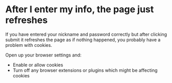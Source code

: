 # After I enter my info, the page just refreshes

If you have entered your nickname and password correctly but after clicking submit it refreshes the page as if nothing happened, you probably have a problem with cookies.

Open up your browser settings and:

- Enable or allow cookies
- Turn off any browser extensions or plugins which might be affecting cookies

